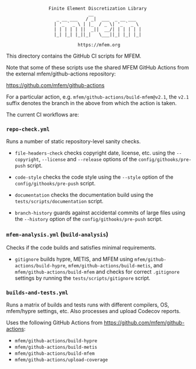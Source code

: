                     Finite Element Discretization Library
                                   __
                       _ __ ___   / _|  ___  _ __ ___
                      | '_ ` _ \ | |_  / _ \| '_ ` _ \
                      | | | | | ||  _||  __/| | | | | |
                      |_| |_| |_||_|   \___||_| |_| |_|

                               https://mfem.org


This directory contains the GitHub CI scripts for MFEM.

Note that some of these scripts use the shared MFEM GitHub Actions from the external mfem/github-actions repository:

  https://github.com/mfem/github-actions

For a particular action, e.g. `mfem/github-actions/build-mfem@v2.1`, the `v2.1` suffix denotes the branch in the above from which the action is taken.

The current CI workflows are:

### `repo-check.yml`

Runs a number of static repository-level sanity checks.

- `file-headers-check` checks copyright date, license, etc. using the `--copyright`, `--license` and `--release` options of the `config/githooks/pre-push` script.

- `code-style` checks the code style using the `--style` option of the `config/githooks/pre-push` script.

- `documentation` checks the documentation build using the `tests/scripts/documentation` script.

- `branch-history` guards against accidental commits of large files using the `--history` option of the `config/githooks/pre-push` script.

### `mfem-analysis.yml` (`build-analysis`)

Checks if the code builds and satisfies minimal requirements.

- `gitignore` builds hypre, METIS, and MFEM using `mfem/github-actions/build-hypre`, `mfem/github-actions/build-metis`, and `mfem/github-actions/build-mfem` and checks for correct `.gitignore` settings by running the `tests/scripts/gitignore` script.

### `builds-and-tests.yml`

Runs a matrix of builds and tests runs with different compilers, OS, mfem/hypre settings, etc. Also processes and upload Codecov reports.

Uses the following GitHub Actions from https://github.com/mfem/github-actions:

- `mfem/github-actions/build-hypre`
- `mfem/github-actions/build-metis`
- `mfem/github-actions/build-mfem`
- `mfem/github-actions/upload-coverage`
